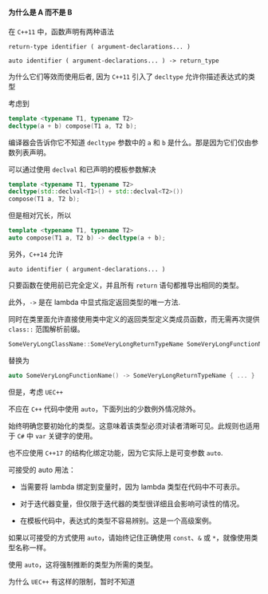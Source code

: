 
#

#### 为什么是 A 而不是 B

在 `C++11` 中，函数声明有两种语法

`return-type identifier ( argument-declarations... )`


`auto identifier ( argument-declarations... ) -> return_type`

为什么它们等效而使用后者, 因为 `C++11` 引入了 `decltype` 允许你描述表达式的类型

考虑到

```cpp
template <typename T1, typename T2>
decltype(a + b) compose(T1 a, T2 b);
```

编译器会告诉你它不知道 `decltype` 参数中的 `a` 和 `b` 是什么。那是因为它们仅由参数列表声明。

可以通过使用 `declval` 和已声明的模板参数解决

```cpp
template <typename T1, typename T2>
decltype(std::declval<T1>() + std::declval<T2>())
compose(T1 a, T2 b);
```

但是相对冗长，所以

```cpp
template <typename T1, typename T2>
auto compose(T1 a, T2 b) -> decltype(a + b);
```

另外，`C++14` 允许 

`auto identifier ( argument-declarations... )`

只要函数在使用前已完全定义，并且所有 `return` 语句都推导出相同的类型。

此外，`->` 是在 lambda 中显式指定返回类型的唯一方法.

同时在类里面允许直接使用类中定义的返回类型定义类成员函数，而无需再次提供 `class::` 范围解析前缀。

```cpp
SomeVeryLongClassName::SomeVeryLongReturnTypeName SomeVeryLongFunctionName() { ... } 
```

替换为

```cpp
auto SomeVeryLongFunctionName() -> SomeVeryLongReturnTypeName { ... } 
```

但是，考虑 `UEC++`

不应在 `C++` 代码中使用 `auto`，下面列出的少数例外情况除外。

始终明确您要初始化的类型。这意味着该类型必须对读者清晰可见。此规则也适用于 `C#` 中 `var` 关键字的使用。

也不应使用 `C++17` 的结构化绑定功能，因为它实际上是可变参数 `auto`.

可接受的 auto 用法：

- 当需要将 lambda 绑定到变量时，因为 lambda 类型在代码中不可表示。

- 对于迭代器变量，但仅限于迭代器的类型很详细且会影响可读性的情况。

- 在模板代码中，表达式的类型不容易辨别。这是一个高级案例。

如果以可接受的方式使用 `auto`，请始终记住正确使用 `const`、`&` 或 `*`，就像使用类型名称一样。

使用 `auto`，这将强制推断的类型为所需的类型。

为什么 `UEC++` 有这样的限制，暂时不知道




